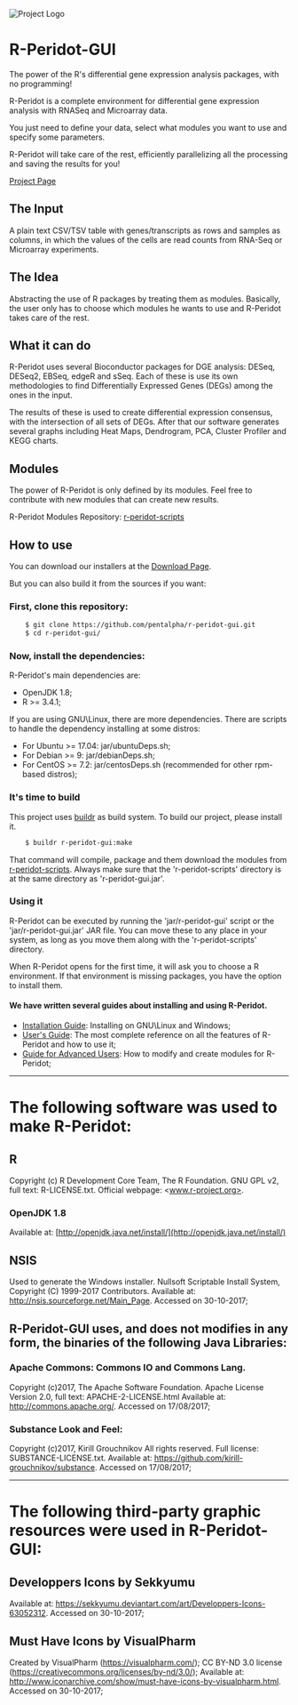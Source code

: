 ![Project Logo](http://www.bioinformatics-brazil.org/r-peridot/img/logo1-no_background-black.png)

# R-Peridot-GUI
The power of the R's differential gene expression analysis packages, with no programming!

R-Peridot is a complete environment for differential gene expression analysis with RNASeq and Microarray data.

You just need to define your data, select what modules you want to use and specify some parameters.

R-Peridot will take care of the rest, efficiently parallelizing all the processing and saving the results for you!

[Project Page](www.bioinformatics-brazil.org/r-peridot)

## The Input
A plain text CSV/TSV table with genes/transcripts as rows and samples as columns, in which the values of the cells are read counts from RNA-Seq or Microarray experiments.

## The Idea
Abstracting the use of R packages by treating them as modules. Basically, the user only has to choose which modules he wants to use and R-Peridot takes care of the rest.

## What it can do
R-Peridot uses several Bioconductor packages for DGE analysis: DESeq, DESeq2, EBSeq, edgeR and sSeq. Each of these is use its own methodologies to find Differentially Expressed Genes (DEGs) among the ones in the input. 

The results of these is used to create differential expression consensus, with the intersection of all sets of DEGs. After that our software generates several graphs including Heat Maps, Dendrogram, PCA, Cluster Profiler and KEGG charts.

## Modules
The power of R-Peridot is only defined by its modules. Feel free to contribute with new modules that can create new results.

R-Peridot Modules Repository: [r-peridot-scripts](https://github.com/pentalpha/r-peridot-scripts)

## How to use

You can download our installers at the [Download Page](http://www.bioinformatics-brazil.org/r-peridot/download.html).

But you can also build it from the sources if you want:

### First, clone this repository:

```sh
    $ git clone https://github.com/pentalpha/r-peridot-gui.git
    $ cd r-peridot-gui/
```

### Now, install the dependencies:
R-Peridot's main dependencies are:

- OpenJDK 1.8;
- R >= 3.4.1;

If you are using GNU\Linux, there are more dependencies. There are scripts to handle the dependency installing at some distros:

- For Ubuntu >= 17.04: jar/ubuntuDeps.sh;
- For Debian >= 9: jar/debianDeps.sh;
- For CentOS >= 7.2: jar/centosDeps.sh (recommended for other rpm-based distros);

### It's time to build
This project uses [buildr](https://buildr.apache.org/) as build system. To build our project, please install it.

```sh
    $ buildr r-peridot-gui:make
```

That command will compile, package and them download the modules from [r-peridot-scripts](https://github.com/pentalpha/r-peridot-scripts). Always make sure that the 'r-peridot-scripts' directory is at the same directory as 'r-peridot-gui.jar'.

### Using it
R-Peridot can be executed by running the 'jar/r-peridot-gui' script or the 'jar/r-peridot-gui.jar' JAR file. You can move these to any place in your system, as long as you move them along with the 'r-peridot-scripts' directory.

When R-Peridot opens for the first time, it will ask you to choose a R environment. If that environment is missing packages, you have the option to install them.

#### We have written several guides about installing and using R-Peridot.

- [Installation Guide](http://www.bioinformatics-brazil.org/r-peridot/docs/installation_guide.pdf): Installing on GNU\Linux and Windows;
- [User's Guide](http://www.bioinformatics-brazil.org/r-peridot/docs/user_guide.pdf): The most complete reference on all the features of R-Peridot and how to use it;
- [Guide for Advanced Users](http://www.bioinformatics-brazil.org/r-peridot/docs/advanced_guide.pdf): How to modify and create modules for R-Peridot;

-------------------------------------------------------------
# The following software was used to make R-Peridot:

## R
Copyright (c) R Development Core Team, The R Foundation.
GNU GPL v2, full text: R-LICENSE.txt. 
Official webpage: <www.r-project.org>.

### OpenJDK 1.8
Available at: [http://openjdk.java.net/install/](http://openjdk.java.net/install/)

## NSIS
Used to generate the Windows installer.
Nullsoft Scriptable Install System, Copyright (C) 1999-2017 Contributors.
Available at: http://nsis.sourceforge.net/Main_Page. Accessed on 30-10-2017;

## R-Peridot-GUI uses, and does not modifies in any form, the binaries of the following Java Libraries:
### Apache Commons: Commons IO and Commons Lang.
Copyright (c)2017, The Apache Software Foundation.
Apache License Version 2.0, full text: APACHE-2-LICENSE.html
Available at: http://commons.apache.org/. Accessed on 17/08/2017;

### Substance Look and Feel:
Copyright (c)2017, Kirill Grouchnikov
All rights reserved. Full license: SUBSTANCE-LICENSE.txt.
Available at: https://github.com/kirill-grouchnikov/substance. Accessed on 17/08/2017;

--------------------------------------------------------------
# The following third-party graphic resources were used in R-Peridot-GUI:

## Developpers Icons by Sekkyumu
Available at: https://sekkyumu.deviantart.com/art/Developpers-Icons-63052312. Accessed on 30-10-2017;
## Must Have Icons by VisualPharm
Created by VisualPharm (https://visualpharm.com/);
CC BY-ND 3.0 license (https://creativecommons.org/licenses/by-nd/3.0/);
Available at: http://www.iconarchive.com/show/must-have-icons-by-visualpharm.html. Accessed on 30-10-2017;
